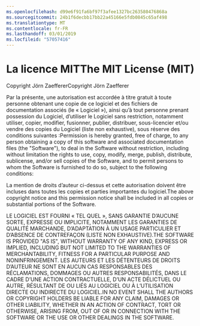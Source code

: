 ```yaml
---
ms.openlocfilehash: d99e6f91fa6bf97f3afee1327bc263580476868a
ms.sourcegitcommit: 24b1f6decbb17bb22a45166e5fdb0845c65af498
ms.translationtype: MT
ms.contentlocale: fr-FR
ms.lasthandoff: 03/01/2019
ms.locfileid: "57057416"
---
```

<a name="the-mit-license-mit"></a><span data-ttu-id="6cb26-101">La licence MIT</span><span class="sxs-lookup"><span data-stu-id="6cb26-101">The MIT License (MIT)</span></span>
=====================

<span data-ttu-id="6cb26-102">Copyright Jörn Zaefferer</span><span class="sxs-lookup"><span data-stu-id="6cb26-102">Copyright Jörn Zaefferer</span></span>

<span data-ttu-id="6cb26-103">Par la présente, une autorisation est accordée à titre gratuit à toute personne obtenant une copie de ce logiciel et des fichiers de documentation associés (le « Logiciel »), ainsi qu’à tout personne prenant possession du Logiciel, d’utiliser le Logiciel sans restriction, notamment utiliser, copier, modifier, fusionner, publier, distribuer, sous-licencier et/ou vendre des copies du Logiciel (liste non exhaustive), sous réserve des conditions suivantes :</span><span class="sxs-lookup"><span data-stu-id="6cb26-103">Permission is hereby granted, free of charge, to any person obtaining a copy of this software and associated documentation files (the "Software"), to deal in the Software without restriction, including without limitation the rights to use, copy, modify, merge, publish, distribute, sublicense, and/or sell copies of the Software, and to permit persons to whom the Software is furnished to do so, subject to the following conditions:</span></span>

<span data-ttu-id="6cb26-104">La mention de droits d’auteur ci-dessus et cette autorisation doivent être incluses dans toutes les copies et parties importantes du logiciel.</span><span class="sxs-lookup"><span data-stu-id="6cb26-104">The above copyright notice and this permission notice shall be included in all copies or substantial portions of the Software.</span></span>

<span data-ttu-id="6cb26-105">LE LOGICIEL EST FOURNI « TEL QUEL », SANS GARANTIE D’AUCUNE SORTE, EXPRESSE OU IMPLICITE, NOTAMMENT LES GARANTIES DE QUALITÉ MARCHANDE, D’ADAPTATION À UN USAGE PARTICULIER ET D’ABSENCE DE CONTREFAÇON (LISTE NON EXHAUSTIVE).</span><span class="sxs-lookup"><span data-stu-id="6cb26-105">THE SOFTWARE IS PROVIDED "AS IS", WITHOUT WARRANTY OF ANY KIND, EXPRESS OR IMPLIED, INCLUDING BUT NOT LIMITED TO THE WARRANTIES OF MERCHANTABILITY, FITNESS FOR A PARTICULAR PURPOSE AND NONINFRINGEMENT.</span></span> <span data-ttu-id="6cb26-106">LES AUTEURS ET LES DÉTENTEURS DE DROITS D’AUTEUR NE SONT EN AUCUN CAS RESPONSABLES DES RÉCLAMATIONS, DOMMAGES OU AUTRES RESPONSABILITÉS, DANS LE CADRE D’UNE ACTION CONTRACTUELLE, D’UN ACTE DÉLICTUEL OU AUTRE, RÉSULTANT DE OU LIÉS AU LOGICIEL OU À L’UTILISATION DIRECTE OU INDIRECTE DU LOGICIEL.</span><span class="sxs-lookup"><span data-stu-id="6cb26-106">IN NO EVENT SHALL THE AUTHORS OR COPYRIGHT HOLDERS BE LIABLE FOR ANY CLAIM, DAMAGES OR OTHER LIABILITY, WHETHER IN AN ACTION OF CONTRACT, TORT OR OTHERWISE, ARISING FROM, OUT OF OR IN CONNECTION WITH THE SOFTWARE OR THE USE OR OTHER DEALINGS IN THE SOFTWARE.</span></span>
